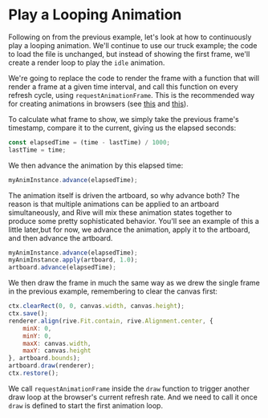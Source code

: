 # Play a Looping Animation

Following on from the previous example, let's look at how to continuously play a looping animation. We'll continue to use our truck example; the code to load the file is unchanged, but instead of showing the first frame, we'll create a render loop to play the ```idle``` animation.

We're going to replace the code to render the frame with a function that will render a frame at a given time interval, and call this function on every refresh cycle, using ```requestAnimationFrame```. This is the recommended way for creating animations in browsers (see [this](https://developer.mozilla.org/en-US/docs/Web/API/Canvas_API/Tutorial/Basic_animations) and [this](https://developer.mozilla.org/en-US/docs/Games/Anatomy)).

To calculate what frame to show, we simply take the previous frame's timestamp, compare it to the current, giving us the elapsed seconds:

```javascript
const elapsedTime = (time - lastTime) / 1000;
lastTime = time;
```

We then advance the animation by this elapsed time:

```javascript
myAnimInstance.advance(elapsedTime);
```

The animation itself is driven the artboard, so why advance both? The reason is that multiple animations can be applied to an artboard simultaneously, and Rive will mix these animation states together to produce some pretty sophisticated behavior. You'll see an example of this a little later,but for now, we advance the animation, apply it to the artboard, and then advance the artboard.

```javascript
myAnimInstance.advance(elapsedTime);
myAnimInstance.apply(artboard, 1.0);
artboard.advance(elapsedTime);
```

We then draw the frame in much the same way as we drew the single frame in the previous example, remembering to clear the canvas first:

```javascript
ctx.clearRect(0, 0, canvas.width, canvas.height);
ctx.save();
renderer.align(rive.Fit.contain, rive.Alignment.center, {
    minX: 0,
    minY: 0,
    maxX: canvas.width,
    maxY: canvas.height
}, artboard.bounds);
artboard.draw(renderer);
ctx.restore();
```

We call ```requestAnimationFrame``` inside the ```draw``` function to trigger another draw loop at the browser's current refresh rate. And we need to call it once ```draw``` is defined to start the first animation loop.
